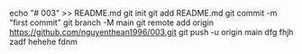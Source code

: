 echo "# 003" >> README.md
git init
git add README.md
git commit -m "first commit"
git branch -M main
git remote add origin https://github.com/nguyenthean1996/003.git
git push -u origin main
dfg
fhjh
zadf
hehehe
fdnm
